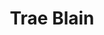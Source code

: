 ---
title: Trae Blain
me_title: I am Trae Blain
me_content: >
  <p>I'm 3 parts Husband, 2 parts Father, 1 part Geek, 2 parts Christ-follower, 6 parts Sarcasm, and 9 parts Sexy...wait...that's too many parts.</p>
  <p>Here I <a href="#notebook">wax poetic</a>, <a href="#activity">perambulate</a> a bit, <a href="#reads">read profusely</a>, offer <a href="#tweet">hot opinions</a>, <a href="#code">code</a>...I'm a coder..., <a href="#listen">jam</a>, watch <a href="#moviefilm">movie films</a> and <a href="#tube">my stories</a>.</p>
activity_content: >
  Section Suspended due to <a href="https://www.pbs.org/newshour/economy/making-sense/google-bought-fitbit-what-does-that-mean-for-your-data-privacy">Google's Purchase of FitBit</a>.
goodreads: https://www.goodreads.com/user_challenges/15077224
description: "List of writings of Trae Blain..."
---